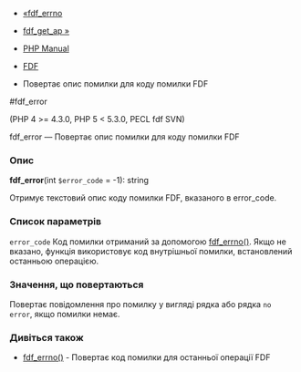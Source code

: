 - [«fdf_errno](function.fdf-errno.md)
- [fdf_get_ap »](function.fdf-get-ap.md)

- [PHP Manual](index.md)
- [FDF](ref.fdf.md)
- Повертає опис помилки для коду помилки FDF

#fdf_error

(PHP 4 \>= 4.3.0, PHP 5 \< 5.3.0, PECL fdf SVN)

fdf_error — Повертає опис помилки для коду помилки FDF

### Опис

**fdf_error**(int `$error_code` = -1): string

Отримує текстовий опис коду помилки FDF, вказаного в error_code.

### Список параметрів

`error_code`
Код помилки отриманий за допомогою [fdf_errno()](function.fdf-errno.md).
Якщо не вказано, функція використовує код внутрішньої помилки, встановлений
останньою операцією.

### Значення, що повертаються

Повертає повідомлення про помилку у вигляді рядка або рядка `no error`, якщо
помилки немає.

### Дивіться також

- [fdf_errno()](function.fdf-errno.md) - Повертає код помилки для
останньої операції FDF
